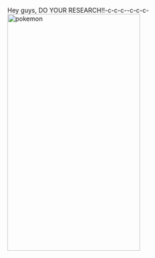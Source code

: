 Hey guys, DO YOUR RESEARCH!!-c-c-c--c-c-c-<a href="https://lab.ueda.asia/wp-content/uploads/2016/07/pokemon.gif"><img src="https://lab.ueda.asia/wp-content/uploads/2016/07/pokemon.gif" alt="pokemon" width="300" height="533" class="aligncenter size-full wp-image-1090" /></a>
